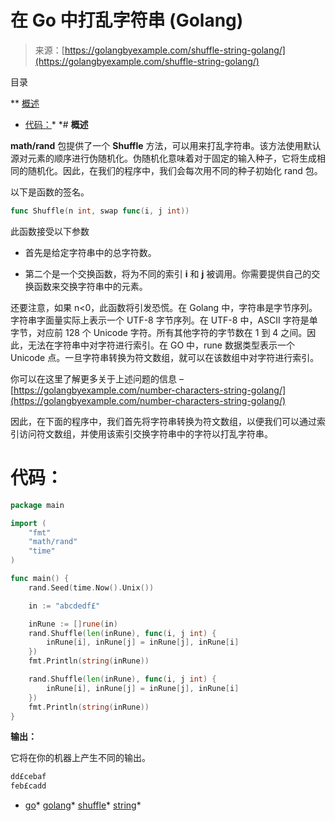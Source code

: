<!--yml

类别：未分类

日期：2024-10-13 06:16:20

-->

# 在 Go 中打乱字符串 (Golang)

> 来源：[https://golangbyexample.com/shuffle-string-golang/](https://golangbyexample.com/shuffle-string-golang/)

目录

**   [概述](#Overview "Overview")

+   [代码：](#Code "Code:")*  *# **概述**

**math/rand** 包提供了一个 **Shuffle** 方法，可以用来打乱字符串。该方法使用默认源对元素的顺序进行伪随机化。伪随机化意味着对于固定的输入种子，它将生成相同的随机化。因此，在我们的程序中，我们会每次用不同的种子初始化 rand 包。

以下是函数的签名。

```go
func Shuffle(n int, swap func(i, j int))
```

此函数接受以下参数

+   首先是给定字符串中的总字符数。

+   第二个是一个交换函数，将为不同的索引 **i** 和 **j** 被调用。你需要提供自己的交换函数来交换字符串中的元素。

还要注意，如果 n<0，此函数将引发恐慌。在 Golang 中，字符串是字节序列。字符串字面量实际上表示一个 UTF-8 字节序列。在 UTF-8 中，ASCII 字符是单字节，对应前 128 个 Unicode 字符。所有其他字符的字节数在 1 到 4 之间。因此，无法在字符串中对字符进行索引。在 GO 中，rune 数据类型表示一个 Unicode 点。一旦字符串转换为符文数组，就可以在该数组中对字符进行索引。

你可以在这里了解更多关于上述问题的信息 – [https://golangbyexample.com/number-characters-string-golang/](https://golangbyexample.com/number-characters-string-golang/)

因此，在下面的程序中，我们首先将字符串转换为符文数组，以便我们可以通过索引访问符文数组，并使用该索引交换字符串中的字符以打乱字符串。

# **代码：**

```go
package main

import (
    "fmt"
    "math/rand"
    "time"
)

func main() {
    rand.Seed(time.Now().Unix())

    in := "abcdedf£"

    inRune := []rune(in)
    rand.Shuffle(len(inRune), func(i, j int) {
        inRune[i], inRune[j] = inRune[j], inRune[i]
    })
    fmt.Println(string(inRune))

    rand.Shuffle(len(inRune), func(i, j int) {
        inRune[i], inRune[j] = inRune[j], inRune[i]
    })
    fmt.Println(string(inRune))
}
```

**输出：**

它将在你的机器上产生不同的输出。

```go
dd£cebaf
feb£cadd
```

+   [go](https://golangbyexample.com/tag/go/)*   [golang](https://golangbyexample.com/tag/golang/)*   [shuffle](https://golangbyexample.com/tag/shuffle/)*   [string](https://golangbyexample.com/tag/string/)*
